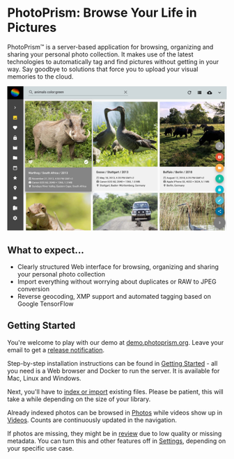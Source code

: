 # PhotoPrism: Browse Your Life in Pictures

PhotoPrism™ is a server-based application for browsing, organizing and sharing your personal photo collection.
It makes use of the latest technologies to automatically tag and find pictures without getting in your way.
Say goodbye to solutions that force you to upload your visual memories to the cloud.

![Screenshot](img/preview.jpg)

## What to expect... ##

* Clearly structured Web interface for browsing, organizing and sharing your personal photo collection
* Import everything without worrying about duplicates or RAW to JPEG conversion
* Reverse geocoding, XMP support and automated tagging based on Google TensorFlow

## Getting Started ##

You're welcome to play with our demo at [demo.photoprism.org](https://demo.photoprism.org).
Leave your email to get a [release notification](https://goo.gl/forms/KBPVGl9PCsOKrAv33).

Step-by-step installation instructions can be found in [Getting Started](getting-started/index.md) - 
all you need is a Web browser and Docker to run the server. It is available for Mac, Linux and Windows.

Next, you'll have to [index or import](user-guide/library/import-vs-index.md) 
existing files. Please be patient, this will take a while depending on the size of your library.

Already indexed photos can be browsed in [Photos](user-guide/organize/browse.md) 
while videos show up in [Videos](user-guide/organize/video.md).
Counts are continuously updated in the navigation.

If photos are missing, they might be in [review](user-guide/organize/review.md) due to low quality or missing metadata.
You can turn this and other features off in [Settings](user-guide/settings/ui.md), depending on
your specific use case.
